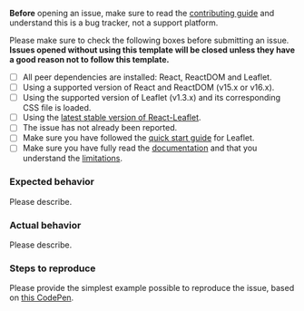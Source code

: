 **Before** opening an issue, make sure to read the
[contributing guide](https://github.com/PaulLeCam/react-leaflet/blob/master/CONTRIBUTING.md)
and understand this is a bug tracker, not a support platform.

Please make sure to check the following boxes before submitting an issue.\
**Issues opened without using this template will be closed unless they have a good
reason not to follow this template.**

* [ ] All peer dependencies are installed: React, ReactDOM and Leaflet.
* [ ] Using a supported version of React and ReactDOM (v15.x or v16.x).
* [ ] Using the supported version of Leaflet (v1.3.x) and its corresponding CSS file is loaded.
* [ ] Using the [latest stable version of React-Leaflet](https://github.com/PaulLeCam/react-leaflet/releases).
* [ ] The issue has not already been reported.
* [ ] Make sure you have followed the [quick start guide](http://leafletjs.com/examples/quick-start.html) for Leaflet.
* [ ] Make sure you have fully read the [documentation](https://react-leaflet.js.org/docs/en/intro.html) and that you understand the [limitations](https://react-leaflet.js.org/docs/en/intro.html#limitations).

### Expected behavior

Please describe.

### Actual behavior

Please describe.

### Steps to reproduce

Please provide the simplest example possible to reproduce the issue, based on
[this CodePen](https://codepen.io/PaulLeCam/pen/XVPmmj).
